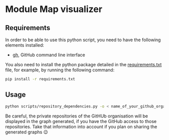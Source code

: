 # Module Map visualizer

## Requirements

In order to be able to use this python script, you need to have the following elements installed:
- [gh](https://cli.github.com/), GitHub command line interface

You also need to install the python package detailed in the [requirements.txt](requirements.txt) file, for example, by running the following command:
```bash
pip install -r requirements.txt
```

## Usage

```bash
python scripts/repository_dependencies.py -o < name_of_your_github_organization >
```

Be careful, the private repositories of the GitHUb organisation will be displayed in the graph generated, if you have the GitHub access to those repositories. Take that information into account if you plan on sharing the generated graphs 😉
